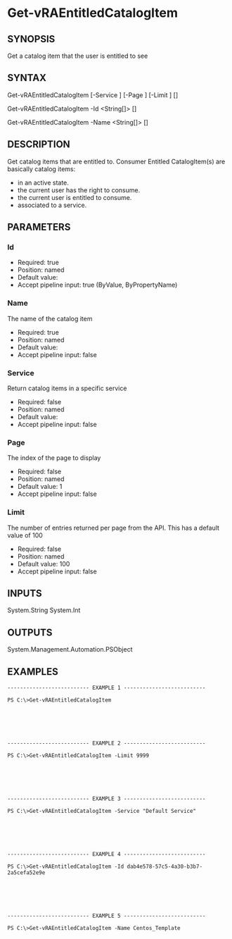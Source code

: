 # Get-vRAEntitledCatalogItem

## SYNOPSIS
    
Get a catalog item that the user is entitled to see

## SYNTAX
 Get-vRAEntitledCatalogItem [-Service <String>] [-Page <Int32>] [-Limit <Int32>] [<CommonParameters>]  Get-vRAEntitledCatalogItem -Id <String[]> [<CommonParameters>]  Get-vRAEntitledCatalogItem -Name <String[]> [<CommonParameters>]     

## DESCRIPTION

Get catalog items that are entitled to. Consumer Entitled CatalogItem(s) are basically catalog items:
- in an active state.
- the current user has the right to consume.
- the current user is entitled to consume.
- associated to a service.

## PARAMETERS


### Id


* Required: true
* Position: named
* Default value: 
* Accept pipeline input: true (ByValue, ByPropertyName)

### Name

The name of the catalog item

* Required: true
* Position: named
* Default value: 
* Accept pipeline input: false

### Service

Return catalog items in a specific service

* Required: false
* Position: named
* Default value: 
* Accept pipeline input: false

### Page

The index of the page to display

* Required: false
* Position: named
* Default value: 1
* Accept pipeline input: false

### Limit

The number of entries returned per page from the API. This has a default value of 100

* Required: false
* Position: named
* Default value: 100
* Accept pipeline input: false

## INPUTS

System.String
System.Int

## OUTPUTS

System.Management.Automation.PSObject

## EXAMPLES
```
-------------------------- EXAMPLE 1 --------------------------

PS C:\>Get-vRAEntitledCatalogItem






-------------------------- EXAMPLE 2 --------------------------

PS C:\>Get-vRAEntitledCatalogItem -Limit 9999






-------------------------- EXAMPLE 3 --------------------------

PS C:\>Get-vRAEntitledCatalogItem -Service "Default Service"






-------------------------- EXAMPLE 4 --------------------------

PS C:\>Get-vRAEntitledCatalogItem -Id dab4e578-57c5-4a30-b3b7-2a5cefa52e9e






-------------------------- EXAMPLE 5 --------------------------

PS C:\>Get-vRAEntitledCatalogItem -Name Centos_Template
```

